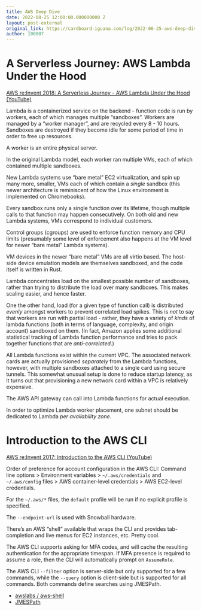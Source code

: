 ```yaml
---
title: AWS Deep Dive
date: 2022-08-25 12:00:00.000000000 Z
layout: post-external
original_link: https://cardboard-iguana.com/log/2022-08-25-aws-deep-dive.html
author: 100007
---
```


# A Serverless Journey: AWS Lambda Under the Hood

[AWS re:Invent 2018: A Serverless Journey - AWS Lambda Under the Hood (YouTube)](https://youtu.be/3qln2u1Vr2E)

Lambda is a containerized service on the backend - function code is run by workers, each of which manages multiple “sandboxes”. Workers are managed by a “worker manager”, and are recycled every 8 - 10 hours. Sandboxes are destroyed if they become idle for some period of time in order to free up resources.

A worker is an entire physical server.

In the original Lambda model, each worker ran multiple VMs, each of which contained multiple sandboxes.

New Lambda systems use “bare metal” EC2 virtualization, and spin up many more, smaller, VMs each of which contain a _single_ sandbox (this newer architecture is reminiscent of how the Linux environment is implemented on Chromebooks).

Every sandbox runs only a single function over its lifetime, though multiple calls to that function may happen consecutively. On both old and new Lambda systems, VMs correspond to individual customers.

Control groups (cgroups) are used to enforce function memory and CPU limits (presumably some level of enforcement also happens at the VM level for newer “bare metal” Lambda systems).

VM devices in the newer “bare metal” VMs are all virtio based. The host-side device emulation models are themselves sandboxed, and the code itself is written in Rust.

Lambda concentrates load on the smallest possible number of sandboxes, rather than trying to distribute the load over many sandboxes. This makes scaling easier, and hence faster.

One the other hand, load (for a given type of function call) is distributed _evenly_ amongst workers to prevent correlated load spikes. This is _not_ to say that workers are run with partial load - rather, they have a variety of _kinds_ of lambda functions (both in terms of language, complexity, and origin account) sandboxed on them. (In fact, Amazon applies some additional statistical tracking of Lambda function performance and tries to pack together functions that are _anti-correlated_.)

All Lambda functions exist within the current VPC. The associated network cards are actually provisioned _separately_ from the Lambda functions, however, with multiple sandboxes attached to a single card using secure tunnels. This somewhat unusual setup is done to reduce startup latency, as it turns out that provisioning a new network card within a VPC is relatively expensive.

The AWS API gateway can call into Lambda functions for actual execution.

In order to optimize Lambda worker placement, one subnet should be dedicated to Lambda _per availability zone_.

# Introduction to the AWS CLI

[AWS re:Invent 2017: Introduction to the AWS CLI (YouTube)](https://youtu.be/QdzV04T_kec)

Order of preference for account configuration in the AWS CLI: Command line options \> Environment variables \> `~/.aws/credentials` and `~/.aws/config` files \> AWS container-level credentials \> AWS EC2-level credentials.

For the `~/.aws/*` files, the `default` profile will be run if no explicit profile is specified.

The `--endpoint-url` is used with Snowball hardware.

There’s an AWS “shell” available that wraps the CLI and provides tab-completion and live menus for EC2 instances, etc. Pretty cool.

The AWS CLI supports asking for MFA codes, and will cache the resulting authentication for the appropriate timespan. If MFA presence is required to assume a role, then the CLI will automatically prompt on `AssumeRole`.

The AWS CLI `--filter` option is server-side but only supported for a few commands, while the `--query` option is client-side but is supported for all commands. Both commands define searches using JMESPath.

- [awslabs / aws-shell](https://github.com/awslabs/aws-shell)
- [JMESPath](https://jmespath.org/)
